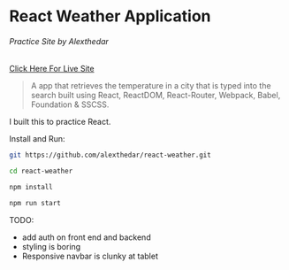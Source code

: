 # React Weather Application

###### Practice Site by Alexthedar

[Click Here For Live Site](https://evening-sea-52142.herokuapp.com/)

> A app that retrieves the temperature in a city that is typed into the search built using React, ReactDOM, React-Router, Webpack, Babel, Foundation & SSCSS.

I built this to practice React.

Install and Run:


``` bash
git https://github.com/alexthedar/react-weather.git

cd react-weather

npm install

npm run start

```

TODO:

- add auth on front end and backend
- styling is boring
- Responsive navbar is clunky at tablet
